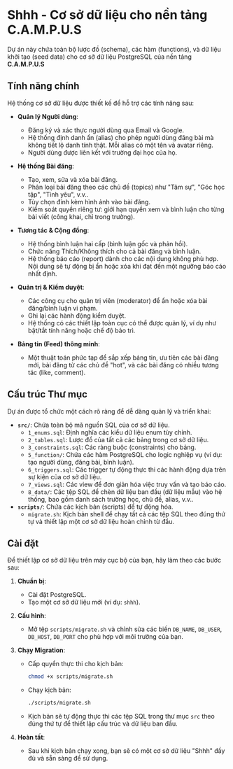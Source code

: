 # Shhh - Cơ sở dữ liệu cho nền tảng C.A.M.P.U.S

Dự án này chứa toàn bộ lược đồ (schema), các hàm (functions), và dữ liệu khởi tạo (seed data) cho cơ sở dữ liệu PostgreSQL của nền tảng **C.A.M.P.U.S**

## Tính năng chính

Hệ thống cơ sở dữ liệu được thiết kế để hỗ trợ các tính năng sau:

* **Quản lý Người dùng**:
    * Đăng ký và xác thực người dùng qua Email và Google.
    * Hệ thống định danh ẩn (alias) cho phép người dùng đăng bài mà không tiết lộ danh tính thật. Mỗi alias có một tên và avatar riêng.
    * Người dùng được liên kết với trường đại học của họ.

* **Hệ thống Bài đăng**:
    * Tạo, xem, sửa và xóa bài đăng.
    * Phân loại bài đăng theo các chủ đề (topics) như "Tâm sự", "Góc học tập", "Tình yêu", v.v..
    * Tùy chọn đính kèm hình ảnh vào bài đăng.
    * Kiểm soát quyền riêng tư: giới hạn quyền xem và bình luận cho từng bài viết (công khai, chỉ trong trường).

* **Tương tác & Cộng đồng**:
    * Hệ thống bình luận hai cấp (bình luận gốc và phản hồi).
    * Chức năng Thích/Không thích cho cả bài đăng và bình luận.
    * Hệ thống báo cáo (report) dành cho các nội dung không phù hợp. Nội dung sẽ tự động bị ẩn hoặc xóa khi đạt đến một ngưỡng báo cáo nhất định.

* **Quản trị & Kiểm duyệt**:
    * Các công cụ cho quản trị viên (moderator) để ẩn hoặc xóa bài đăng/bình luận vi phạm.
    * Ghi lại các hành động kiểm duyệt.
    * Hệ thống có các thiết lập toàn cục có thể được quản lý, ví dụ như bật/tắt tính năng hoặc chế độ bảo trì.

* **Bảng tin (Feed) thông minh**:
    * Một thuật toán phức tạp để sắp xếp bảng tin, ưu tiên các bài đăng mới, bài đăng từ các chủ đề "hot", và các bài đăng có nhiều tương tác (like, comment).

## Cấu trúc Thư mục

Dự án được tổ chức một cách rõ ràng để dễ dàng quản lý và triển khai:

* **`src/`**: Chứa toàn bộ mã nguồn SQL của cơ sở dữ liệu.
    * `1_enums.sql`: Định nghĩa các kiểu dữ liệu enum tùy chỉnh.
    * `2_tables.sql`: Lược đồ của tất cả các bảng trong cơ sở dữ liệu.
    * `3_constraints.sql`: Các ràng buộc (constraints) cho bảng.
    * `5_function/`: Chứa các hàm PostgreSQL cho logic nghiệp vụ (ví dụ: tạo người dùng, đăng bài, bình luận).
    * `6_triggers.sql`: Các trigger tự động thực thi các hành động dựa trên sự kiện của cơ sở dữ liệu.
    * `7_views.sql`: Các view để đơn giản hóa việc truy vấn và tạo báo cáo.
    * `8_data/`: Các tệp SQL để chèn dữ liệu ban đầu (dữ liệu mẫu) vào hệ thống, bao gồm danh sách trường học, chủ đề, alias, v.v..
* **`scripts/`**: Chứa các kịch bản (scripts) để tự động hóa.
    * `migrate.sh`: Kịch bản shell để chạy tất cả các tệp SQL theo đúng thứ tự và thiết lập một cơ sở dữ liệu hoàn chỉnh từ đầu.

## Cài đặt

Để thiết lập cơ sở dữ liệu trên máy cục bộ của bạn, hãy làm theo các bước sau:

1.  **Chuẩn bị**:
    * Cài đặt PostgreSQL.
    * Tạo một cơ sở dữ liệu mới (ví dụ: `shhh`).

2.  **Cấu hình**:
    * Mở tệp `scripts/migrate.sh` và chỉnh sửa các biến `DB_NAME`, `DB_USER`, `DB_HOST`, `DB_PORT` cho phù hợp với môi trường của bạn.

3.  **Chạy Migration**:
    * Cấp quyền thực thi cho kịch bản:
        ```bash
        chmod +x scripts/migrate.sh
        ```
    * Chạy kịch bản:
        ```bash
        ./scripts/migrate.sh
        ```
    * Kịch bản sẽ tự động thực thi các tệp SQL trong thư mục `src` theo đúng thứ tự để thiết lập cấu trúc và dữ liệu ban đầu.

4.  **Hoàn tất**:
    * Sau khi kịch bản chạy xong, bạn sẽ có một cơ sở dữ liệu "Shhh" đầy đủ và sẵn sàng để sử dụng.
